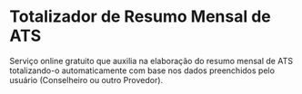 # Totalizador de Resumo Mensal de ATS
Serviço online gratuito que auxilia na elaboração do resumo mensal de ATS totalizando-o automaticamente com base nos dados preenchidos pelo usuário (Conselheiro ou outro Provedor).